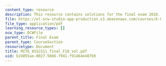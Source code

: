 ```yaml
---
content_type: resource
description: This resource contains solutions for the final exam 2010.
file: https://ol-ocw-studio-app-production.s3.amazonaws.com/courses/6-01sc-introduction-to-electrical-engineering-and-computer-science-i-spring-2011/b24855ae002756667941f91464e487b9_MIT6_01SCS11_final_F10_sol.pdf
file_type: application/pdf
learning_resource_types: []
ocw_type: OCWFile
parent_title: Final Exam
parent_type: CourseSection
resourcetype: Document
title: MIT6_01SCS11_final_F10_sol.pdf
uid: b24855ae-0027-5666-7941-f91464e487b9
---
```

